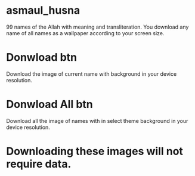 # asmaul_husna
99 names of the Allah with meaning and transliteration. You download any name of all names as a wallpaper according to your screen size.

# Donwload btn
Download the image of current name with background in your device resolution.

# Donwload All btn
Download all the image of names with  in select theme background in your device resolution.

# Downloading these images will not require data.
